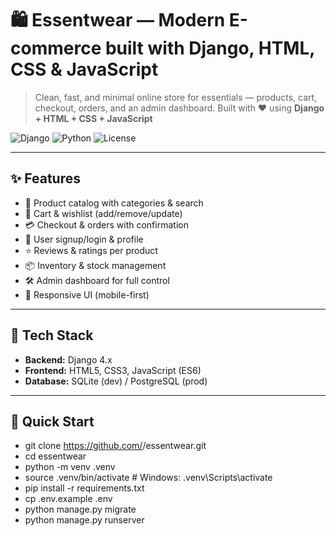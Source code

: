 

# 🛍️ Essentwear — Modern E-commerce built with Django, HTML, CSS & JavaScript

>Clean, fast, and minimal online store for essentials — products, cart, checkout, orders, and an admin dashboard. 
Built with ❤️ using **Django + HTML + CSS + JavaScript**

![Django](https://img.shields.io/badge/Django-4.x-0B4B33?logo=django&logoColor=fff)
![Python](https://img.shields.io/badge/Python-3.12-3776AB?logo=python&logoColor=fff)
![License](https://img.shields.io/badge/License-MIT-blue)

---

## ✨ Features
- 🧭 Product catalog with categories & search  
- 🛒 Cart & wishlist (add/remove/update)  
- 💳 Checkout & orders with confirmation  
- 👤 User signup/login & profile  
- ⭐ Reviews & ratings per product  
- 📦 Inventory & stock management  
- 🛠️ Admin dashboard for full control  
- 📱 Responsive UI (mobile-first)  

---

## 🧱 Tech Stack
- **Backend:** Django 4.x  
- **Frontend:** HTML5, CSS3, JavaScript (ES6)  
- **Database:** SQLite (dev) / PostgreSQL (prod)  

---

## 🚀 Quick Start
- git clone https://github.com/<your-username>/essentwear.git
- cd essentwear
- python -m venv .venv
- source .venv/bin/activate   # Windows: .venv\Scripts\activate
- pip install -r requirements.txt
- cp .env.example .env
- python manage.py migrate
- python manage.py runserver


